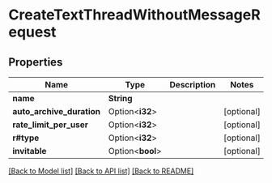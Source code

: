 # CreateTextThreadWithoutMessageRequest

## Properties

Name | Type | Description | Notes
------------ | ------------- | ------------- | -------------
**name** | **String** |  | 
**auto_archive_duration** | Option<**i32**> |  | [optional]
**rate_limit_per_user** | Option<**i32**> |  | [optional]
**r#type** | Option<**i32**> |  | [optional]
**invitable** | Option<**bool**> |  | [optional]

[[Back to Model list]](../README.md#documentation-for-models) [[Back to API list]](../README.md#documentation-for-api-endpoints) [[Back to README]](../README.md)


